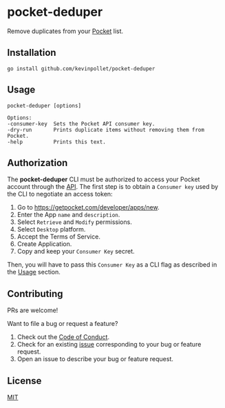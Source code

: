 # pocket-deduper

Remove duplicates from your [Pocket](https://app.getpocket.com/) list.

## Installation

```shell
go install github.com/kevinpollet/pocket-deduper
```

## Usage

```shell
pocket-deduper [options]

Options:
-consumer-key  Sets the Pocket API consumer key.
-dry-run       Prints duplicate items without removing them from Pocket.
-help          Prints this text.
```

## Authorization

The **pocket-deduper** CLI must be authorized to access your Pocket account through
the [API](https://getpocket.com/developer/). The first step is to obtain a `Consumer key` used by the CLI to negotiate
an access token:

1. Go to https://getpocket.com/developer/apps/new.
2. Enter the App `name` and `description`.
3. Select `Retrieve` and `Modify` permissions.
4. Select `Desktop` platform.
5. Accept the Terms of Service.
6. Create Application.
7. Copy and keep your `Consumer Key` secret.

Then, you will have to pass this `Consumer Key` as a CLI flag as described in the [Usage](#usage) section.

## Contributing

PRs are welcome!

Want to file a bug or request a feature?

1. Check out the [Code of Conduct](./CODE_OF_CONDUCT.md).
2. Check for an existing [issue](https://github.com/kevinpollet/pocket-deduper/issues) corresponding to your bug or
   feature request.
3. Open an issue to describe your bug or feature request.

## License

[MIT](./LICENSE)
